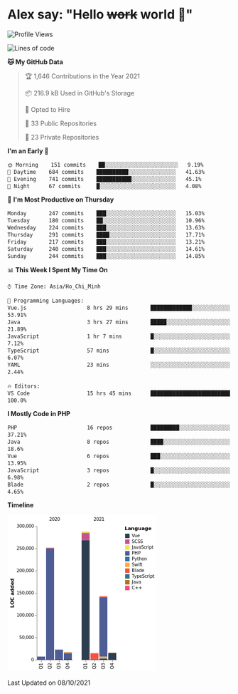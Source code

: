 # Alex say: "Hello ~~work~~ world 🐾"

<!--START_SECTION:waka-->
![Profile Views](http://img.shields.io/badge/Profile%20Views-48-blue)

![Lines of code](https://img.shields.io/badge/From%20Hello%20World%20I%27ve%20Written-759470%20lines%20of%20code-blue)

**🐱 My GitHub Data** 

> 🏆 1,646 Contributions in the Year 2021
 > 
> 📦 216.9 kB Used in GitHub's Storage 
 > 
> 💼 Opted to Hire
 > 
> 📜 33 Public Repositories 
 > 
> 🔑 23 Private Repositories  
 > 
**I'm an Early 🐤** 

```text
🌞 Morning    151 commits    ██░░░░░░░░░░░░░░░░░░░░░░░   9.19% 
🌆 Daytime    684 commits    ██████████░░░░░░░░░░░░░░░   41.63% 
🌃 Evening    741 commits    ███████████░░░░░░░░░░░░░░   45.1% 
🌙 Night      67 commits     █░░░░░░░░░░░░░░░░░░░░░░░░   4.08%

```
📅 **I'm Most Productive on Thursday** 

```text
Monday       247 commits    ███░░░░░░░░░░░░░░░░░░░░░░   15.03% 
Tuesday      180 commits    ██░░░░░░░░░░░░░░░░░░░░░░░   10.96% 
Wednesday    224 commits    ███░░░░░░░░░░░░░░░░░░░░░░   13.63% 
Thursday     291 commits    ████░░░░░░░░░░░░░░░░░░░░░   17.71% 
Friday       217 commits    ███░░░░░░░░░░░░░░░░░░░░░░   13.21% 
Saturday     240 commits    ███░░░░░░░░░░░░░░░░░░░░░░   14.61% 
Sunday       244 commits    ███░░░░░░░░░░░░░░░░░░░░░░   14.85%

```


📊 **This Week I Spent My Time On** 

```text
⌚︎ Time Zone: Asia/Ho_Chi_Minh

💬 Programming Languages: 
Vue.js                   8 hrs 29 mins       █████████████░░░░░░░░░░░░   53.91% 
Java                     3 hrs 27 mins       █████░░░░░░░░░░░░░░░░░░░░   21.89% 
JavaScript               1 hr 7 mins         █░░░░░░░░░░░░░░░░░░░░░░░░   7.12% 
TypeScript               57 mins             █░░░░░░░░░░░░░░░░░░░░░░░░   6.07% 
YAML                     23 mins             ░░░░░░░░░░░░░░░░░░░░░░░░░   2.44%

🔥 Editors: 
VS Code                  15 hrs 45 mins      █████████████████████████   100.0%

```

**I Mostly Code in PHP** 

```text
PHP                      16 repos            █████████░░░░░░░░░░░░░░░░   37.21% 
Java                     8 repos             ████░░░░░░░░░░░░░░░░░░░░░   18.6% 
Vue                      6 repos             ███░░░░░░░░░░░░░░░░░░░░░░   13.95% 
JavaScript               3 repos             █░░░░░░░░░░░░░░░░░░░░░░░░   6.98% 
Blade                    2 repos             █░░░░░░░░░░░░░░░░░░░░░░░░   4.65%

```


**Timeline**

![Chart not found](https://raw.githubusercontent.com/alexzvn/alexzvn/main/charts/bar_graph.png) 


 Last Updated on 08/10/2021
<!--END_SECTION:waka-->
